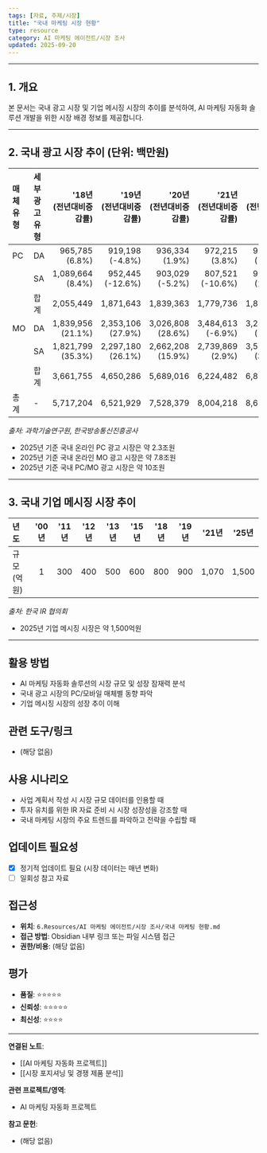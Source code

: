 ```yaml
---
tags: [자료, 주제/시장]
title: "국내 마케팅 시장 현황"
type: resource
category: AI 마케팅 에이전트/시장 조사
updated: 2025-09-20
---
```



---

## 1. 개요

본 문서는 국내 광고 시장 및 기업 메시징 시장의 추이를 분석하여, AI 마케팅 자동화 솔루션 개발을 위한 시장 배경 정보를 제공합니다.

---

## 2. 국내 광고 시장 추이 (단위: 백만원)

| 매체 유형 | 세부 광고유형 | '18년<br>(전년대비증감률) | '19년<br>(전년대비증감률) | '20년<br>(전년대비증감률) | '21년<br>(전년대비증감률) | '22년<br>(전년대비증감률) | '23년<br>(전년대비증감률) | '24년<br>(전년대비증감률) | '25년<br>(전년대비증감률) |
| :------- | :----------- | -------------------: | -------------------: | -------------------: | -------------------: | -------------------: | -------------------: | -------------------: | ------------------: |
| PC | DA | 965,785<br>(6.8%) | 919,198<br>(-4.8%) | 936,334<br>(1.9%) | 972,215<br>(3.8%) | 934,802<br>(-3.8%) | 966,285<br>(3.4%) | 1,023,996<br>(6.0%) | 1,050,640<br>(2.6%) |
| | SA | 1,089,664<br>(8.4%) | 952,445<br>(-12.6%) | 903,029<br>(-5.2%) | 807,521<br>(-10.6%) | 967,879<br>(19.9%) | 1,110,288<br>(14.7%) | 1,231,587<br>(10.9%) | 1,286,559<br>(4.5%) |
| | 합계 | 2,055,449 | 1,871,643 | 1,839,363 | 1,779,736 | 1,802,681 | 2,073,573 | 2,255,283 | 2,337,199 |
| MO | DA | 1,839,956<br>(21.1%) | 2,353,106<br>(27.9%) | 3,026,808<br>(28.6%) | 3,484,613<br>(-6.9%) | 3,242,613<br>(-6.9%) | 3,493,839<br>(7.7%) | 3,789,774<br>(8.5%) | 4,019,981<br>(6.1%) |
| | SA | 1,821,799<br>(35.3%) | 2,297,180<br>(26.1%) | 2,662,208<br>(15.9%) | 2,739,869<br>(2.9%) | 3,560,875<br>(30.0%) | 3,794,844<br>(6.6%) | 4,090,459<br>(7.8%) | 4,290,856<br>(4.9%) |
| | 합계 | 3,661,755 | 4,650,286 | 5,689,016 | 6,224,482 | 6,803,488 | 7,288,683 | 7,880,233 | 8,310,837 |
| 총계 | - | 5,717,204 | 6,521,929 | 7,528,379 | 8,004,218 | 8,606,169 | 9,362,256 | 10,135,516 | 10,648,036 |

*출처: 과학기술연구원, 한국방송통신진흥공사*

-   2025년 기준 국내 온라인 PC 광고 시장은 약 2.3조원
-   2025년 기준 국내 온라인 MO 광고 시장은 약 7.8조원
-   2025년 기준 국내 PC/MO 광고 시장은 약 10조원

---

## 3. 국내 기업 메시징 시장 추이

| 년도 | '00년 | '11년 | '12년 | '13년 | '15년 | '18년 | '19년 | '21년 | '25년 |
| :--- | :--: | :--: | :--: | :--: | :--: | :--: | :--: | :---: | :---: |
| 규모(억원) | 1 | 300 | 400 | 500 | 600 | 800 | 900 | 1,070 | 1,500 |

*출처: 한국 IR 협의회*

-   2025년 기업 메시징 시장은 약 1,500억원

---

## 활용 방법
<!-- 이 자료를 어떻게 활용할 수 있는가? -->
- AI 마케팅 자동화 솔루션의 시장 규모 및 성장 잠재력 분석
- 국내 광고 시장의 PC/모바일 매체별 동향 파악
- 기업 메시징 시장의 성장 추이 이해

## 관련 도구/링크
<!-- 관련된 도구, 웹사이트, 링크들 -->
- (해당 없음)

## 사용 시나리오
<!-- 어떤 상황에서 이 자료가 유용할 것인가? -->
- 사업 계획서 작성 시 시장 규모 데이터를 인용할 때
- 투자 유치를 위한 IR 자료 준비 시 시장 성장성을 강조할 때
- 국내 마케팅 시장의 주요 트렌드를 파악하고 전략을 수립할 때

## 업데이트 필요성
<!-- 이 자료가 시간이 지나면 업데이트가 필요한가? -->
- [x] 정기적 업데이트 필요 (시장 데이터는 매년 변화)
- [ ] 일회성 참고 자료

## 접근성
<!-- 이 자료에 어떻게 접근할 수 있는가? -->
- **위치**: `6.Resources/AI 마케팅 에이전트/시장 조사/국내 마케팅 현황.md`
- **접근 방법**: Obsidian 내부 링크 또는 파일 시스템 접근
- **권한/비용**: (해당 없음)

## 평가
<!-- 이 자료의 품질이나 신뢰성에 대한 평가 -->
- **품질**: ⭐⭐⭐⭐⭐
- **신뢰성**: ⭐⭐⭐⭐⭐
- **최신성**: ⭐⭐⭐⭐

---

**연결된 노트**:
- [[AI 마케팅 자동화 프로젝트]]
- [[시장 포지셔닝 및 경쟁 제품 분석]]

**관련 프로젝트/영역**:
- AI 마케팅 자동화 프로젝트

**참고 문헌**:
- (해당 없음)
